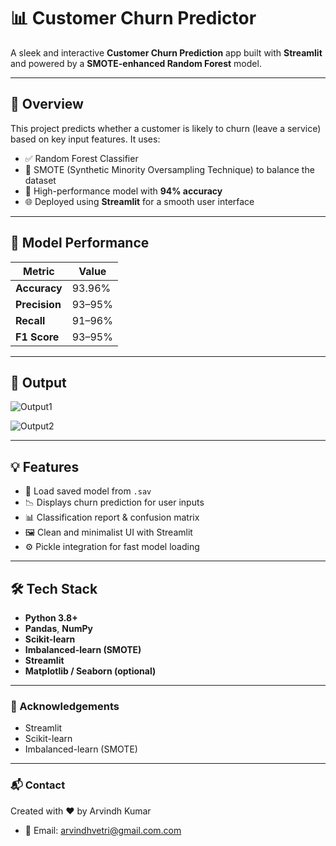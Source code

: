 # 📊 Customer Churn Predictor

A sleek and interactive **Customer Churn Prediction** app built with **Streamlit** and powered by a **SMOTE-enhanced Random Forest** model.

---

## 🚀 Overview

This project predicts whether a customer is likely to churn (leave a service) based on key input features. It uses:

- ✅ Random Forest Classifier  
- 🔁 SMOTE (Synthetic Minority Oversampling Technique) to balance the dataset  
- 🎯 High-performance model with **94% accuracy**  
- 🌐 Deployed using **Streamlit** for a smooth user interface

---

## 🧠 Model Performance

| Metric       | Value |
|--------------|-------|
| **Accuracy** | 93.96% |
| **Precision** | 93–95% |
| **Recall**    | 91–96% |
| **F1 Score**  | 93–95% |

---
## 🎯 Output

![Output1](https://github.com/user-attachments/assets/fd43d89c-a707-46a8-9238-526b79a48c09)

![Output2](https://github.com/user-attachments/assets/85c27916-0d0b-4f03-ad2c-8710509be03b)

---

## 💡 Features

- 📁 Load saved model from `.sav`  
- 📉 Displays churn prediction for user inputs  
- 📊 Classification report & confusion matrix  
- 🖼️ Clean and minimalist UI with Streamlit  
- ⚙️ Pickle integration for fast model loading

---

## 🛠️ Tech Stack

- **Python 3.8+**
- **Pandas**, **NumPy**
- **Scikit-learn**
- **Imbalanced-learn (SMOTE)**
- **Streamlit**
- **Matplotlib / Seaborn (optional)**

---

### 📢 Acknowledgements
- Streamlit
- Scikit-learn
- Imbalanced-learn (SMOTE)

---

### 📬 Contact

Created with ❤️ by Arvindh Kumar

- 📧 Email: arvindhvetri@gmail.com.com

